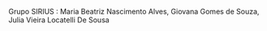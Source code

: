 Grupo SIRIUS : Maria Beatriz Nascimento Alves, Giovana Gomes de Souza, Julia Vieira Locatelli De Sousa
